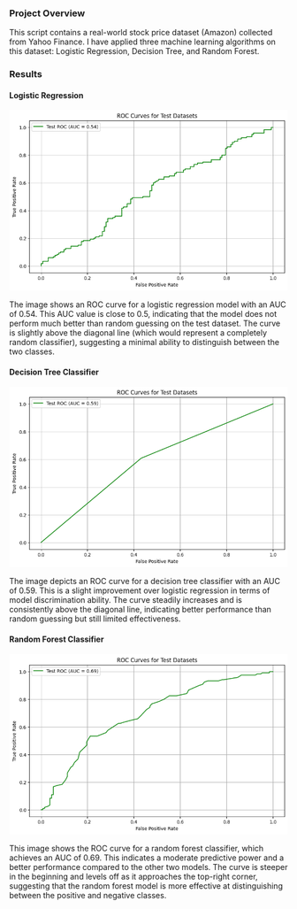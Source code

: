 ### Project Overview
This script contains a real-world stock price dataset (Amazon) collected from Yahoo Finance. I have applied three machine learning algorithms on this dataset: Logistic Regression, Decision Tree, and Random Forest.

### Results
#### Logistic Regression

![Logistic Regression Results](/images/output1.png)

The image shows an ROC curve for a logistic regression model with an AUC of 0.54. This AUC value is close to 0.5, indicating that the model does not perform much better than random guessing on the test dataset. The curve is slightly above the diagonal line (which would represent a completely random classifier), suggesting a minimal ability to distinguish between the two classes.

#### Decision Tree Classifier

![Decision Tree Results](/images/output2.png)

The image depicts an ROC curve for a decision tree classifier with an AUC of 0.59. This is a slight improvement over logistic regression in terms of model discrimination ability. The curve steadily increases and is consistently above the diagonal line, indicating better performance than random guessing but still limited effectiveness.
#### Random Forest Classifier

![Random Forest Results](/images/output3.png)

This image shows the ROC curve for a random forest classifier, which achieves an AUC of 0.69. This indicates a moderate predictive power and a better performance compared to the other two models. The curve is steeper in the beginning and levels off as it approaches the top-right corner, suggesting that the random forest model is more effective at distinguishing between the positive and negative classes.

